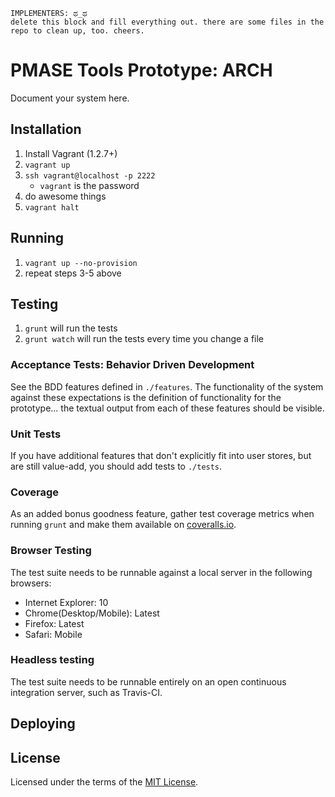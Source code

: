     IMPLEMENTERS: ಥ_ಥ
    delete this block and fill everything out. there are some files in the
    repo to clean up, too. cheers.

# PMASE Tools Prototype: __ARCH__

Document your system here.

## Installation

 1. Install Vagrant (1.2.7+)
 2. `vagrant up`
 3. `ssh vagrant@localhost -p 2222`
    - `vagrant` is the password
 4. do awesome things
 5. `vagrant halt`


## Running

 1. `vagrant up --no-provision`
 2. repeat steps 3-5 above


## Testing
 
 1. `grunt` will run the tests
 2. `grunt watch` will run the tests every time you change a file
 
### Acceptance Tests: Behavior Driven Development

See the BDD features defined in `./features`. The functionality of the system
against these expectations is the definition of functionality for the
prototype... the textual output from each of these features should be visible.


### Unit Tests

If you have additional features that don't explicitly fit into user stores,
but are still value-add, you should add tests to `./tests`.


### Coverage

As an added bonus goodness feature, gather test coverage metrics when running
`grunt` and make them available on [coveralls.io](https://coveralls.io/).

### Browser Testing

The test suite needs to be runnable against a local server in the following
browsers:

  - Internet Explorer: 10
  - Chrome(Desktop/Mobile): Latest
  - Firefox: Latest
  - Safari: Mobile

### Headless testing

The test suite needs to be runnable entirely on an open continuous integration
server, such as Travis-CI.  

## Deploying


## License
Licensed under the terms of the [MIT License](./LICENSE).
